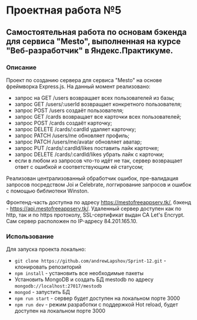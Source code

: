 # Проектная работа №5

## Самостоятельная работа по основам бэкенда для сервиса "Mesto", выполненная на курсе "Веб-разработчик" в Яндекс.Практикуме.

### Описание

Проект по созданию сервера для сервиса "Mesto" на основе фреймворка Express.js.
На данный момент реализовано:

- запрос на GET /users возвращает всех пользователей из базы;
- запрос GET /users/:userId возвращает конкретного пользователя;
- запрос POST /users создаёт пользователя;
- запрос GET /cards возвращает все карточки всех пользователей;
- запрос POST /cards создаёт карточку;
- запрос DELETE /cards/:cardId удаляет карточку;
- запрос PATCH /users/me обновляет профиль;
- запрос PATCH /users/me/avatar обновляет аватар;
- запрос PUT /cards/:cardId/likes поставить лайк карточке;
- запрос DELETE /cards/:cardId/likes убрать лайк с карточки;
- если в любом из запросов что-то идёт не так, сервер возвращает ответ с ошибкой и соответствующим ей статусом;

Реализован централизованный обработчик ошибок, пре-валидация запросов посредством Joi и Celebrate, логгирование запросов и ошибок с помощью библиотеки Winston.

Фронтенд-часть доступна по адресу https://mestofreeappserv.tk/, бэкенд - https://api.mestofreeappserv.tk/. Удаленный сервер доступен как по http, так и по https протоколу, SSL-сертификат выдан CA Let's Encrypt. Сам сервер расположен по IP-адресу 84.201.165.10.

### Использование

Для запуска проекта локально:

- `git clone https://github.com/andrewLapshov/Sprint-12.git` - клонировать репозиторий
- `npm install` - установить все необходимые пакеты
- Установить MongoDB и создать БД mestodb по адресу `mongodb://localhost:27017/mestodb`
- `mongod` - запустить БД
- `npm run start` - сервер будет доступен на локальном порте 3000
- `npm run dev` - режим разработки с поддержкой Hot reload, будет доступен на локальном порте 3000
